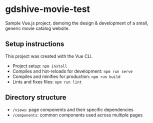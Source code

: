 # gdshive-movie-test
Sample Vue.js project, demoing the design & development of a small, generic movie catalog website. 

## Setup instructions
This project was created with the Vue CLI.
+ Project setup: `npm install`
+ Compiles and hot-reloads for development: `npm run serve`
+ Compiles and minifies for production: `npm run build`
+ Lints and fixes files: `npm run lint`

## Directory structure
+ `/views`: page components and their specific dependencies
+ `/components`: common components used across multiple pages